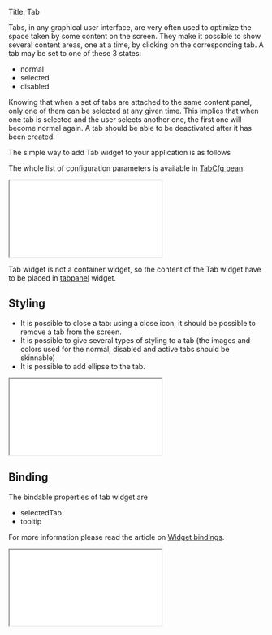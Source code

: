 Title: Tab

Tabs, in any graphical user interface, are very often used to optimize the space taken by some content on the screen.
They make it possible to show several content areas, one at a time, by clicking on the corresponding tab.
A tab may be set to one of these 3 states:

* normal
* selected
* disabled

Knowing that when a set of tabs are attached to the same content panel, only one of them can be selected at any given time.
This implies that when one tab is selected and the user selects another one, the first one will become normal again.
A tab should be able to be deactivated after it has been created.

The simple way to add Tab widget to your application is as follows

<script src='%SNIPPETS_SERVER_URL%/snippets/github.com/ariatemplates/documentation-code/snippets/widgets/tab/Snippet.tpl?tag=wgtTabSnippet1&lang=at&outdent=true'></script>

The whole list of configuration parameters is available in [TabCfg bean](http://ariatemplates.com/api/#aria.widgets.CfgBeans:TabCfg).

<iframe class='samples' src='%SNIPPETS_SERVER_URL%/samples/github.com/ariatemplates/documentation-code/samples/widgets/tab/' ></iframe>

Tab widget is not a container widget, so the content of the Tab widget have to be placed in [tabpanel](tabpanel) widget.

## Styling

* It is possible to close a tab: using a close icon, it should be possible to remove a tab from the screen.
* It is possible to give several types of styling to a tab (the images and colors used for the normal, disabled and active tabs should be skinnable)
* It is possible to add ellipse to the tab.

<script src='%SNIPPETS_SERVER_URL%/snippets/github.com/ariatemplates/documentation-code/snippets/widgets/tab/Snippet.tpl?tag=wgtTabSnippet2&lang=at&outdent=true'></script>

<iframe class='samples' src='%SNIPPETS_SERVER_URL%/samples/github.com/ariatemplates/documentation-code/samples/widgets/tab/styling/' ></iframe>

## Binding

The bindable properties of tab widget are

* selectedTab
* tooltip

<script src='%SNIPPETS_SERVER_URL%/snippets/github.com/ariatemplates/documentation-code/snippets/widgets/tab/Snippet.tpl?tag=wgtTabSnippet3&lang=at&outdent=true'></script>

For more information please read the article on [Widget bindings](widget_bindings).

<iframe class='samples' src='%SNIPPETS_SERVER_URL%/samples/github.com/ariatemplates/documentation-code/samples/widgets/tab/binding/' ></iframe>